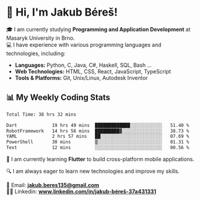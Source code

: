 # 👋 Hi, I'm Jakub Béreš!

🎓 I am currently studying **Programming and Application Development** at Masaryk University in Brno.  
💻 I have experience with various programming languages and technologies, including:  
   - **Languages:** Python, C, Java, C#, Haskell, SQL, Bash ...  
   - **Web Technologies:** HTML, CSS, React, JavaScript, TypeScript  
   - **Tools & Platforms:** Git, Unix/Linux, Autodesk Inventor

## 📊 My Weekly Coding Stats
<!--START_SECTION:waka-->

```txt
Total Time: 38 hrs 32 mins

Dart             19 hrs 49 mins  █████████████░░░░░░░░░░░░   51.40 %
RobotFramework   14 hrs 56 mins  █████████▓░░░░░░░░░░░░░░░   38.73 %
YAML             2 hrs 57 mins   ██░░░░░░░░░░░░░░░░░░░░░░░   07.69 %
PowerShell       30 mins         ▒░░░░░░░░░░░░░░░░░░░░░░░░   01.31 %
Text             12 mins         ░░░░░░░░░░░░░░░░░░░░░░░░░   00.56 %
```

<!--END_SECTION:waka-->

🚀 I am currently learning **Flutter** to build cross-platform mobile applications.  

🔍 I am always eager to learn new technologies and improve my skills.  

📩 Email:        **jakub.beres135@gmail.com**  
🧑‍💻 Linkedin:     **www.linkedin.com/in/jakub-béreš-37a431331**


